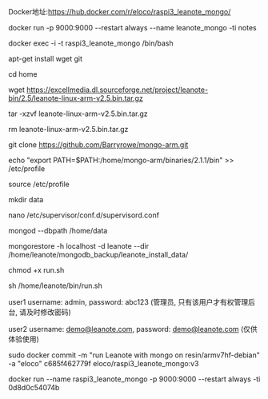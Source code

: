 Docker地址:https://hub.docker.com/r/eloco/raspi3_leanote_mongo/

docker run -p 9000:9000 --restart always --name leanote_mongo -ti notes  

docker exec -i -t  raspi3_leanote_mongo    /bin/bash




apt-get install wget git



cd home

wget https://excellmedia.dl.sourceforge.net/project/leanote-bin/2.5/leanote-linux-arm-v2.5.bin.tar.gz

tar -xzvf leanote-linux-arm-v2.5.bin.tar.gz

rm leanote-linux-arm-v2.5.bin.tar.gz 



git clone https://github.com/Barryrowe/mongo-arm.git

echo "export PATH=$PATH:/home/mongo-arm/binaries/2.1.1/bin" >> /etc/profile

source /etc/profile

mkdir data

nano /etc/supervisor/conf.d/supervisord.conf   

mongod --dbpath /home/data 

mongorestore -h localhost -d leanote --dir /home/leanote/mongodb_backup/leanote_install_data/

chmod +x run.sh

sh /home/leanote/bin/run.sh




user1 username: admin, password: abc123 (管理员, 只有该用户才有权管理后台, 请及时修改密码)

user2 username: demo@leanote.com, password: demo@leanote.com (仅供体验使用)

sudo docker commit -m "run Leanote with mongo on resin/armv7hf-debian" -a "eloco" c685f462779f  eloco/raspi3_leanote_mongo:v3

docker run  --name raspi3_leanote_mongo -p 9000:9000 --restart always -ti  0d8d0c54074b
